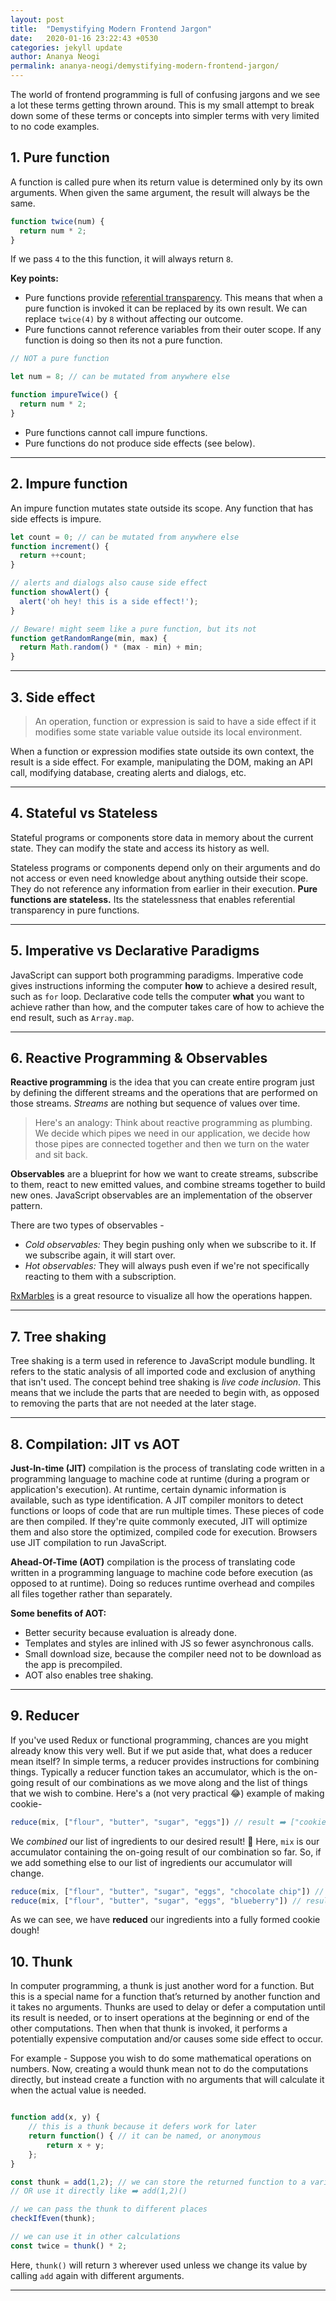 ```yaml
---
layout: post
title:  "Demystifying Modern Frontend Jargon"
date:   2020-01-16 23:22:43 +0530
categories: jekyll update
author: Ananya Neogi
permalink: ananya-neogi/demystifying-modern-frontend-jargon/
---
```


The world of frontend programming is full of confusing jargons and we see a lot these terms getting thrown around. This is my small attempt to break down some of these terms or concepts into simpler terms with very limited to no code examples.

## 1. Pure function
A function is called pure when its return value is determined only by its own arguments. When given the same argument, the result will always be the same.

```js
function twice(num) {
  return num * 2;
}
```
If we pass `4` to the this function, it will always return `8`. 

**Key points:**
- Pure functions provide [referential transparency](https://en.wikipedia.org/wiki/Referential_transparency). This means that when a pure function is invoked it can be replaced by its own result. We can replace `twice(4)` by `8` without affecting our outcome.
- Pure functions cannot reference variables from their outer scope. If any function is doing so then its not a pure function.

```js
// NOT a pure function

let num = 8; // can be mutated from anywhere else

function impureTwice() {
  return num * 2;
}
```
- Pure functions cannot call impure functions.
- Pure functions do not produce side effects (see below).

-------------

## 2. Impure function
An impure function mutates state outside its scope. Any function that has side effects is impure.

```js
let count = 0; // can be mutated from anywhere else
function increment() {
  return ++count;
}

// alerts and dialogs also cause side effect
function showAlert() {
  alert('oh hey! this is a side effect!');
}

// Beware! might seem like a pure function, but its not
function getRandomRange(min, max) {
  return Math.random() * (max - min) + min;
}
```
-------------

## 3. Side effect
<blockquote>An operation, function or expression is said to have a side effect if it modifies some state variable value outside its local environment.</blockquote>

When a function or expression modifies state outside its own context, the result is a side effect. For example, manipulating the DOM, making an API call, modifying database, creating alerts and dialogs, etc.

-------------

## 4. Stateful vs Stateless

Stateful programs or components store data in memory about the current state. They can modify the state and access its history as well.

Stateless programs or components depend only on their arguments and do not access or even need knowledge about anything outside their scope. They do not reference any information from earlier in their execution. **Pure functions are stateless.** Its the statelessness that enables referential transparency in pure functions.

-------------

## 5. Imperative vs Declarative Paradigms
JavaScript can support both programming paradigms.
Imperative code gives instructions informing the computer **how** to achieve a desired result, such as `for` loop.
Declarative code tells the computer **what** you want to achieve rather than how, and the computer takes care of how to achieve the end result, such as `Array.map`.

-------------

## 6. Reactive Programming & Observables

**Reactive programming** is the idea that you can create entire program just by defining the different streams and the operations that are performed on those streams.
*Streams* are nothing but sequence of values over time.
<blockquote>
Here's an analogy: Think about reactive programming as plumbing. We decide which pipes we need in our application, we decide how those pipes are connected together and then we turn on the water and sit back.
</blockquote>

**Observables** are a blueprint for how we want to create streams, subscribe to them, react to new emitted values, and combine streams together to build new ones. JavaScript observables are an implementation of the observer pattern.

There are two types of observables -
- *Cold observables:* They begin pushing only when we subscribe to it. If we subscribe again, it will start over.
- *Hot observables:* They will always push even if we're not specifically reacting to them with a subscription.

[RxMarbles](https://rxmarbles.com/) is a great resource to visualize all how the operations happen.

-------------

## 7. Tree shaking
Tree shaking is a term used in reference to JavaScript module bundling. It refers to the static analysis of all imported code and exclusion of anything that isn't used.
The concept behind tree shaking is *live code inclusion*. This means that we include the parts that are needed to begin with, as opposed to removing the parts that are not needed at the later stage.

-------------

## 8. Compilation: JIT vs AOT
**Just-In-time (JIT)** compilation is the process of translating code written in a programming language to machine code at runtime (during a program or application's execution). At runtime, certain dynamic information is available, such as type identification. A JIT compiler monitors to detect functions or loops of code that are run multiple times. These pieces of code are then compiled. If they're quite commonly executed, JIT will optimize them and also store the optimized, compiled code for execution. Browsers use JIT compilation to run JavaScript. 

**Ahead-Of-Time (AOT)** compilation is the process of translating code written in a programming language to machine code before execution (as opposed to at runtime). Doing so reduces runtime overhead and compiles all files together rather than separately.

**Some benefits of AOT:**
- Better security because evaluation is already done.
- Templates and styles are inlined with JS so fewer asynchronous calls.
- Small download size, because the compiler need not to be download as the app is precompiled.
- AOT also enables tree shaking.

-------------

## 9. Reducer
If you've used Redux or functional programming, chances are you might already know this very well. But if we put aside that, what does a reducer mean itself? In simple terms, a reducer provides instructions for combining things. 
Typically a reducer function takes an accumulator, which is the on-going result of our combinations as we move along and the list of things that we wish to combine.
Here's a (not very practical 😂) example of making cookie- 

```js
reduce(mix, ["flour", "butter", "sugar", "eggs"]) // result ➡️ ["cookie dough"]
```
We *combined* our list of ingredients to our desired result! 🍪 
Here, `mix` is our accumulator containing the on-going result of our combination so far. So, if we add something else to our list of ingredients our accumulator will change.

```js
reduce(mix, ["flour", "butter", "sugar", "eggs", "chocolate chip"]) // result ➡️ ["chocolate chip cookie dough"]
reduce(mix, ["flour", "butter", "sugar", "eggs", "blueberry"]) // result ➡️ ["blueberry cookie dough"]

```
As we can see, we have **reduced** our ingredients into a fully formed cookie dough!

## 10. Thunk
In computer programming, a thunk is just another word for a function. But this is a special name for a function that’s returned by another function and it takes no arguments.
Thunks are used to delay or defer a computation until its result is needed, or to insert operations at the beginning or end of the other computations. Then when that thunk is invoked, it performs a potentially expensive computation and/or causes some side effect to occur.

For example -
Suppose you wish to do some mathematical operations on numbers. Now, creating a would thunk mean not to do the computations directly, but instead create a function with no arguments that will calculate it when the actual value is needed.

```js

function add(x, y) {
    // this is a thunk because it defers work for later
    return function() { // it can be named, or anonymous
        return x + y; 
    };
}

const thunk = add(1,2); // we can store the returned function to a variable
// OR use it directly like ➡️ add(1,2)()

// we can pass the thunk to different places
checkIfEven(thunk);

// we can use it in other calculations
const twice = thunk() * 2;
```

Here, `thunk()` will return `3` wherever used unless we change its value by calling `add` again with different arguments.

---------